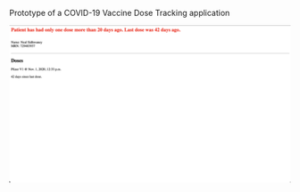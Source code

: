 Prototype of a COVID-19 Vaccine Dose Tracking application

![Sample patient view screenshot](Patient%20Screenshot%20One%20Dose.png)
